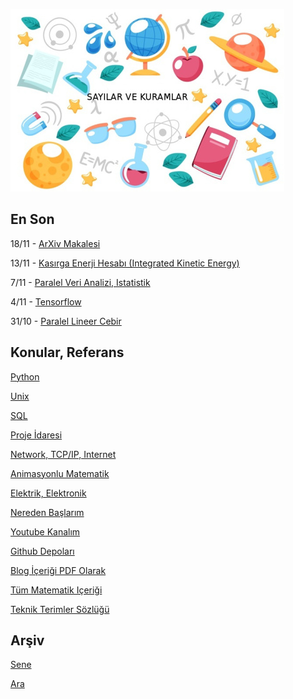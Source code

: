 
![](sk.jpg)

## En Son

18/11 - [ArXiv Makalesi](https://arxiv.org/abs/1310.4664)

13/11 - [Kasırga Enerji Hesabı (Integrated Kinetic Energy)](https://burakbayramli.github.io/dersblog/compscieng/compscieng_xpp01vec/vektor_alanlari_ve_hesaplar.html)

7/11 - [Paralel Veri Analizi, Istatistik](https://burakbayramli.github.io/dersblog/sk/2022/11/paralel-veri-analizi-istatistik.html)

4/11 - [Tensorflow](https://burakbayramli.github.io/dersblog/sk/2022/10/tensorflow.html)

31/10 - [Paralel Lineer Cebir](https://burakbayramli.github.io/dersblog/sk/2022/11/paralel-lineer-cebir.html)

## Konular, Referans

[Python](2016/01/python-dil-ogrenimi.html)

[Unix](2020/07/unix.html)

[SQL](2012/03/sql.html)

[Proje İdaresi](2020/07/proje-idaresi.html)

[Network, TCP/IP, Internet](2000/10/network.html)

[Animasyonlu Matematik](https://www.youtube.com/channel/UCx64ou5qw0Q9LLkwE8xSNEg)

[Elektrik, Elektronik](2020/08/elektronik.html)

[Nereden Başlarım](2019/01/nereden.html)

[Youtube Kanalım](https://www.youtube.com/channel/UCMAUsgUq5ODy8kMnJlUBUdQ)

[Github Depoları](https://github.com/burakbayramli)

[Blog İçeriği PDF Olarak](https://drive.google.com/uc?export=view&id=1Yq6ovajFbXFWurbiFNhXOl0iN5NlkKtE)

[Tüm Matematik Içeriği](https://burakbayramli.github.io/dersblog/)

[Teknik Terimler Sözlüğü](https://burakbayramli.github.io/dersblog/algs/dict/teknik_terimler_sozlugu.html)

## Arşiv

[Sene](year.html)

[Ara](ara.html)




